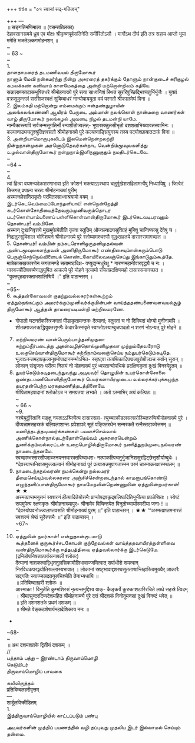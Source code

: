 +++
title = "०१ स्वानां सद्-गतित्वम्"

+++
—   
॥ सङ्गतिमणिमाला ॥ (वसन्ततिलका)   
देहावसानसमये ध्रुव एव मोक्षः श्रीकृष्णपूर्वसतिनेति समीरितोऽसौ । मार्गोऽथ दीर्घ इति तत्र सहाय आप्तो भूया ममेति भजतेऽत्कगमोहनशम् ॥   
~   
~ 63 ~   
~   
1.   
தாளதாமரைத் தடமணிவயல் திருமோகூர்   
நாளும் மேவி நன்கமர்ந்து நின்று அசுரரைத் தகர்க்கும் தோளும் நான்குடைச் சுரிகுழல் கமலக்கண் கனிவாய் காளமேகத்தை அன்றி மற்றொன்றிலம் கதியே.   
सन्नालाब्जतटाकभूषितधरे श्रीमोहनाख्ये पुरे रत्या साध्वनिशं स्थितं सुररिपुच्छिद्भिश्चतुर्भिर्भुजैः । युक्तं वक्रसुकुन्तलं सरसिजस्वक्षं सुबिम्बाधरं नान्योपाययुता वयं परगतौ श्रीकालमेघं विना ॥   
2. இலம்கதி மற்றொன்று எம்மைக்கும் ஈன்தண்துழாயின்   
அலங்கலங்கண்ணி ஆயிரம் பேருடை அம்மான் நலங்கொள் நான்மறை வாணர்கள் வாழ் திருமோகூர் நலங்கழல் அவனடி நிழல் தடமன்றி யாமே.   
नान्यैकास्त्यपि सर्वजन्मसुगतिर्नो रम्यशीतोज्वलत्- भूषास्रक्तुलसीभृतो दशशताभिख्यावतस्वामिनः । कल्याणाढ्यचतुश्श्रुतिज्ञवसतौ श्रीमोहनाख्ये पुरे कल्याणाङ्घ्रियुगस्य तस्य पदयोश्छायातटाकं विना ॥   
3. அன்றியாமொருபுகலிடம் இலமென்றென்றலற்றி   
நின்றுநான்முகன் அரனொடுதேவர்கள்நாட வென்றிம்மூவுலகளித்து உழல்வான்திருமோகூர் நன்றுநாம்இனிநணுகுதும் நமதிடர்கெடவே.   
~   
~64 ~   
~   
4.   
त्वां हित्वा वयमन्यदेकशरणाभावा इति क्रोशनं भक्त्याऽऽस्थाय चतुर्मुखेशसहितामर्त्येषु निध्यायिषु । जित्वेदं त्रिजगत् प्रपाल्य चरतः श्रीमोहनाख्यां पुरीम्   
अस्मत्क्लेशनिराकृतेः परमितस्साध्वाश्रयामो वयम् ॥   
இடர்கெடவெம்மைப்போந்தளியாய்! என்றென்றேத்தி   
சுடர்கொள்சோதியைத்தேவரும்முனிவரும்தொடர   
படர்கொள்பாம்பணைப் பள்ளிகொள்வான்திருமோகூர் இடர்கெடவடிபரவுதும் தொண்டீர்! வம்மினே.   
अस्मान् दुःखनिवृत्तये मुखमुपेत्येतीति कृत्वा स्तुतिम् औज्वल्याढ्यसुविग्रहं मुनिषु चान्विष्यत्सु देवेषु च । निद्रातुस्सुविशाल भोगिशयने श्रीमोहनाख्ये पुरे स्तोष्यामश्चरणौ सुदुःखहतये दासास्समागच्छत ॥   
5. தொண்டீர்! வம்மின் நம்சுடரொளிஒருதனிமுதல்வன்   
அண்டமூவுலகளந்தவன் அணிதிருமோகூர் எண்திசையும்ஈன்கரும்பொடு பெருஞ்செந்நெல்விளையக் கொண்டகோயிலைவலஞ்செய்து இங்காடுதும்கூத்தே.   
मात्रेकासखकारणेन जगतामण्डे सतामष्टदिक्ष- वप्युद्यन्मधुरेक्षु * गारुणमहानीवारवृद्ध्यै च नः । भास्वज्यौतिषवर्ष्मणाद्ध्युषित आकल्पे पुरे मोहने नृत्यामो रचितप्रदक्षिणमहो दासास्समागच्छत ॥   
“युक्तवृहदारक्ताभशालिश्रियै ।" इति पाठान्तरम् ।   
~   
~65~   
6. கூத்தன்கோவலன் குதற்றுவல்லசுரர்கள்கூற்றம்   
ஏத்தும்நங்கட்கும் அமரர்க்கும்முனிவர்க்குமின்பன் வாய்த்ததண்பணைவளவயல்சூழ் திருமோகூர் ஆத்தன் தாமரையடியன்றி மற்றிலமரணே.   
* गोपालो घटनर्तकस्त्रिजगतां पीडाकृतामन्तकः दैत्यानां; स्तुवतां च नो दिविषदां भोग्यो मुनीनामपि । शीतक्ष्माजलऋद्धियुक्तसुभगैः केदारकैस्संवृते स्वाप्तोऽस्याम्बुजपादतो न शरणं नोऽन्यत् पुरे मोहने ॥   
7. மற்றிலமரண் வான்பெரும்பாழ்தனிமுதலா   
சுற்றும்நீர்படைத்து அதன்வழித்தொல்முனிமுதலா முற்றும்தேவரோடு உலகுசெய்வான்திருமோகூர் சுற்றிநாம்வலஞ்செய்ய நம்துயர்கெடும்கடிதே.   
भूत्वाऽनन्तमहाप्रकृत्यनुपमोपादानमम्भोऽभित- स्सृष्ट्वा तत्पथिकादिपद्मजपुरोबीजञ्च सर्वान् सुरान् । लोकान् संसृजतः परीत्य निलयं नो मोहनाख्यं पुरं ध्वस्तान्योपधिकं प्रदक्षिणकृतां दुःखं विनश्येद्द्रुतम् ॥   
8. துயர்கெடும்கடிதடைந்துவந்து அடியவர்! தொழுமின் உயர்கொள்சோலை ஒண்தடமணியொளிதிருமோகூர் பெயர்களாயிரமுடைய வல்லரக்கர்புக்கழுந்த   
தயரதன்பெற்ற மரகதமணித்தடத்தினையே.   
श्रीपितामहपादानां श्लोकोऽत्र न समग्रतया लभ्यते । अतो ऽस्माभिर् अयं कल्पितः ॥   
~   
~ 66 ~   
~9.   
नश्येयुर्दुरितानि मङ्क्षु नमताऽऽश्रित्यैत्य दासास्सहा- त्युच्चाक्रीडलसत्सरोञ्चितरुचिश्रीमोहनाख्ये पुरे । दीव्यन्नामसहस्रकं बलिपलाशान्तः प्रवेशापदे सूतं पङ्क्तिरथेन सन्मरकतै रत्नैस्तटाकोत्तमम् ॥   
மணித்தடத்தடிமலர்க்கண்கள் பவளச்செவ்வாய் அணிக்கொள்நால்தடந்தோள்தெய்வம் அசுரரையென்றும்   
துணிக்கும்வல்லரட்டன் உறைபொழில்திருமோகூர் நணித்துநம்முடைநல்லரண் நாமடைந்தனமே.   
स्वच्छाम्भस्सरसीपदाब्जनयनस्वारक्तबिम्बाधरा- नल्पाकल्पिचतुर्भुजानिशसुरद्विट्छेत्तृशौर्याम्बुधेः । *देवस्याप्तनिवासमुज्ज्वलवनं श्रीमोहनाख्यं पुरं प्रत्यासन्नमुपागतास्स्म परमं चास्माकरक्षास्स्थलम् ॥   
10. நாமடைந்தநல்லரண் நமக்கென்று நல்லமரர்   
தீமைசெய்யும்வல்லசுரரை அஞ்சிச்சென்றடைந்தால் காமரூபங்கொண்டு எழுந்தளிப்பான்திருமோகூர் நாமமேநவின்றெண்ணுமின் ஏத்துமின்நமர்காள்!   
★ ★   
अस्मत्प्राप्तमनुत्तमं स्वशरणं हीत्यादितेयोत्तमैः प्राप्योपद्रवकृद्बलिष्ठदितिभूभीत्या प्रपन्नेष्वितः । स्वेष्टं रूपमुपेत्य रक्षणकृतः श्रीमोहनाख्यापुर- श्रीनामैव विचिन्तयेत विनुतोच्चार्यास्मदीया जनाः ! ॥   
“देवस्योपवनोज्ज्वलाप्तवसति श्रीमोहनाख्यं पुरम् ॥” इति पाठान्तरम् । ★★ ‘“अस्मत्प्राप्तमनारतं स्वशरणं श्रेष्ठं सुरैरुत्तमैः ॥” इति पाठान्तरम् ।   
~67~   
~   
11. ஏத்துமின் நமர்காள்! என்றுதான்குடமாடு   
கூத்தனைக் குருகூர்ச்சடகோபன் குற்றேவல்கள் வாய்த்ததவாயிரத்துள்ளிவை வண்திருமோகூர்க்கு ஈத்தபத்திவை ஏத்தவல்லார்க்கு இடர்கெடுமே.   
(द्रमिडोपनिषत्तात्पर्यरत्नावली श्लोकः)   
दैत्यानां नाशकत्वाद्विधृततुलसिकामौलिभावाज्जयित्वात् सर्पाधीशे शयत्वान् निरविधकपरञ्ज्योतिरुल्लास्यभावात् । लोकानां स्रष्टृभावाद्दशरथसुतताश्रान्तिहारित्वमुख्यैर् आकारैः सद्गतिः स्याज्जलदतनुरुचिश्चेति तेनाभ्यधायि ॥   
॥ प्रतिबिम्बलहरी श्लोकः ॥   
आस्माका ! विनुतेति कुम्भशिरसं नृत्यन्तमुद्दिश्य वाक्- कैङ्कर्ये कुरुकाशठारिरचिते लब्धे सहस्रे त्विदम् । श्रीमत्सुन्दरदिव्यदेशमहित श्रीमोहनाम्न्यै पुरे दत्तं श्रीदशकं विनोतुमनसां दुःखं विनष्टं भवेत् ॥   
॥ इति दशमशतके प्रथमं दशकम् ॥   
॥ श्रीमते वेङ्कटशेषार्यमहादेशिकाय नमः ॥   
+   
~68-   
~   
॥ अथ दशमशतके द्वितीयं दशकम् ॥   
//   
பத்தாம் பத்து – இரண்டாம் திருவாய்மொழி   
கெடுமிடர்   
திருவாய்மொழிப் பாவகை   

கலிவிருத்தம்   
प्रतिबिम्बलहरीवृत्तम्   
—   
शार्दूलविक्रीडितम्   
1.   
இத்திருவாய்மொழியில் காட்டப்படும் பண்பு   

அடிவர்களின் முத்திப் பயணத்தில் வழி தப்புவது முதலிய இடர் இல்லாமல் செய்யும் தன்மை.   

